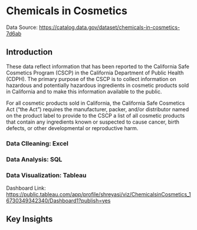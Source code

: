 # Chemicals in Cosmetics


Data Source: https://catalog.data.gov/dataset/chemicals-in-cosmetics-7d6ab

## Introduction
These data reflect information that has been reported to the California Safe Cosmetics Program (CSCP) in the California Department of Public Health (CDPH). The primary purpose of the CSCP is to collect information on hazardous and potentially hazardous ingredients in cosmetic products sold in California and to make this information available to the public.

For all cosmetic products sold in California, the California Safe Cosmetics Act (“the Act”) requires the manufacturer, packer, and/or distributor named on the product label to provide to the CSCP a list of all cosmetic products that contain any ingredients known or suspected to cause cancer, birth defects, or other developmental or reproductive harm.


### Data Clleaning: Excel

### Data Analysis: SQL

### Data Visualization: Tableau

Dashboard Link: https://public.tableau.com/app/profile/shreyasi/viz/ChemicalsinCosmetics_16730349342340/Dashboard1?publish=yes

## Key Insights
